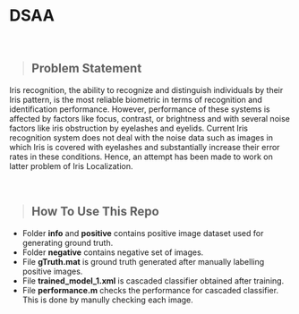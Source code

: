 # DSAA

&nbsp;
&nbsp;
> ## Problem Statement
Iris recognition, the ability to recognize and distinguish individuals by their Iris
pattern, is the most reliable biometric in terms of recognition and identification
performance. However, performance of these systems is affected by factors like
focus, contrast, or brightness and with several noise factors like iris obstruction by
eyelashes and eyelids. Current Iris recognition system does not deal with the
noise data such as images in which Iris is covered with eyelashes and substantially
increase their error rates in these conditions. Hence, an attempt has been made
to work on latter problem of Iris Localization. 

&nbsp;
&nbsp;
> ## How To Use This Repo

* Folder __info__ and __positive__ contains positive image dataset used for generating ground truth.
* Folder __negative__ contains negative set of images.
* File __gTruth.mat__ is ground truth generated after manually labelling positive images.
* File __trained_model_1.xml__ is cascaded classifier obtained after training.
* File __performance.m__ checks the performance for cascaded classifier. This is done by manully checking each image.
